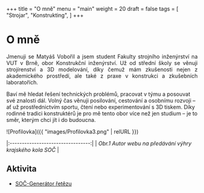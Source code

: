 +++
title = "O mně"
menu = "main"
weight = 20
draft = false
tags = [
    "Strojar",
    "Konstrukting",
]
+++

# O mně

<p style="text-align: justify;">
Jmenuji se Matyáš Vobořil a jsem student Fakulty strojního inženýrství na VUT v Brně, obor Konstrukční inženýrství. Už od střední školy se věnuji strojírenství a 3D modelování, díky čemuž mám zkušenosti nejen z akademického prostředí, ale také z praxe v konstrukci a zkušebních laboratořích.

Baví mě hledat řešení technických problémů, pracovat v týmu a posouvat své znalosti dál. Volný čas věnuji posilování, cestování a osobnímu rozvoji – ať už prostřednictvím sportu, čtení nebo experimentování s 3D tiskem. Díky rodinné tradici konstruktérů je pro mě tento obor více než jen studium – je to směr, kterým chci jít i do budoucna.
</p>

![Profilovka]({{ "images/Profilovka3.png" | relURL }})

|:---------------------------------:|
| *Obr.1 Autor webu na předávání výhry krajského kola SOČ* |




## Aktivita

- [SOČ-Generátor řetězu](https://youtu.be/pQYYbRLWp2U)



